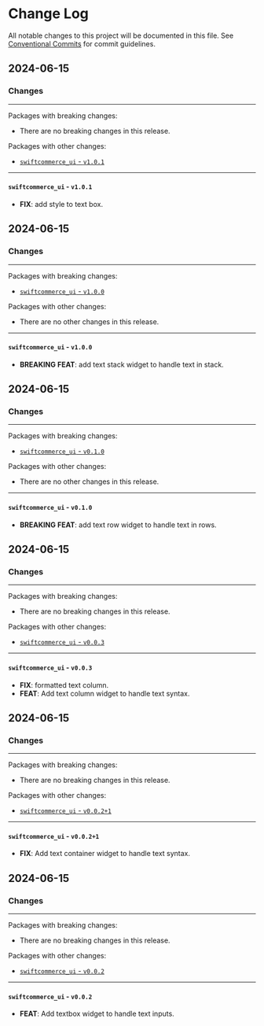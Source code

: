 # Change Log

All notable changes to this project will be documented in this file.
See [Conventional Commits](https://conventionalcommits.org) for commit guidelines.

## 2024-06-15

### Changes

---

Packages with breaking changes:

 - There are no breaking changes in this release.

Packages with other changes:

 - [`swiftcommerce_ui` - `v1.0.1`](#swiftcommerce_ui---v101)

---

#### `swiftcommerce_ui` - `v1.0.1`

 - **FIX**: add style to text box.


## 2024-06-15

### Changes

---

Packages with breaking changes:

 - [`swiftcommerce_ui` - `v1.0.0`](#swiftcommerce_ui---v100)

Packages with other changes:

 - There are no other changes in this release.

---

#### `swiftcommerce_ui` - `v1.0.0`

 - **BREAKING** **FEAT**: add text stack widget to handle text in stack.


## 2024-06-15

### Changes

---

Packages with breaking changes:

 - [`swiftcommerce_ui` - `v0.1.0`](#swiftcommerce_ui---v010)

Packages with other changes:

 - There are no other changes in this release.

---

#### `swiftcommerce_ui` - `v0.1.0`

 - **BREAKING** **FEAT**: add text row widget to handle text in rows.


## 2024-06-15

### Changes

---

Packages with breaking changes:

 - There are no breaking changes in this release.

Packages with other changes:

 - [`swiftcommerce_ui` - `v0.0.3`](#swiftcommerce_ui---v003)

---

#### `swiftcommerce_ui` - `v0.0.3`

 - **FIX**: formatted text column.
 - **FEAT**: Add text column widget to handle text syntax.


## 2024-06-15

### Changes

---

Packages with breaking changes:

 - There are no breaking changes in this release.

Packages with other changes:

 - [`swiftcommerce_ui` - `v0.0.2+1`](#swiftcommerce_ui---v0021)

---

#### `swiftcommerce_ui` - `v0.0.2+1`

 - **FIX**: Add text container widget to handle text syntax.


## 2024-06-15

### Changes

---

Packages with breaking changes:

 - There are no breaking changes in this release.

Packages with other changes:

 - [`swiftcommerce_ui` - `v0.0.2`](#swiftcommerce_ui---v002)

---

#### `swiftcommerce_ui` - `v0.0.2`

 - **FEAT**: Add textbox widget to handle text inputs.

